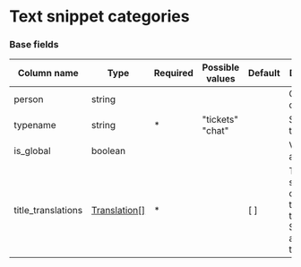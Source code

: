 Text snippet categories
=======================

### Base fields

| Column name               | Type                                                                   | Required | Possible values                                                                                                     | Default | Description                                                                                                                             | Examples                                                          |
| --------------------------|------------------------------------------------------------------------|----------|---------------------------------------------------------------------------------------------------------------------|---------|-----------------------------------------------------------------------------------------------------------------------------------------|-------------------------------------------------------------------|
| person                    | string                                                                 |          |                                                                                                                     |         | Owner oid or email.                                                                                                                     | agent@example.com, agent_1                                        |
| typename                  | string                                                                 |  *       | "tickets" <br/> "chat"                                                                                              |         | Snippet type.                                                                                                                           |                                                                   |
| is_global                 | boolean                                                                |          |                                                                                                                     |         | Visible for all agents.                                                                                                                 |                                                                   |
| title_translations        | [Translation\[\]](../article#translation-fields)                       |  *       |                                                                                                                     | [ ]     | Text snippet category title translations. Should be at least one translation.                                                           |                                                                   |

